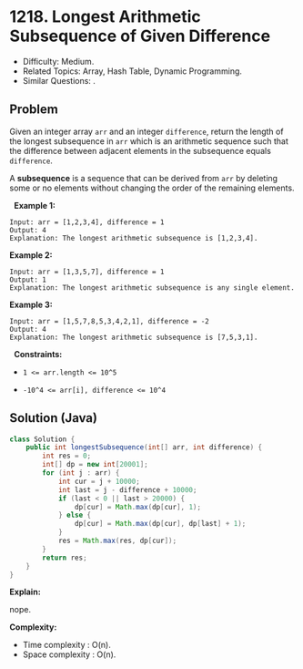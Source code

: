 # 1218. Longest Arithmetic Subsequence of Given Difference

- Difficulty: Medium.
- Related Topics: Array, Hash Table, Dynamic Programming.
- Similar Questions: .

## Problem

Given an integer array ```arr``` and an integer ```difference```, return the length of the longest subsequence in ```arr``` which is an arithmetic sequence such that the difference between adjacent elements in the subsequence equals ```difference```.

A **subsequence** is a sequence that can be derived from ```arr``` by deleting some or no elements without changing the order of the remaining elements.

 
**Example 1:**

```
Input: arr = [1,2,3,4], difference = 1
Output: 4
Explanation: The longest arithmetic subsequence is [1,2,3,4].
```

**Example 2:**

```
Input: arr = [1,3,5,7], difference = 1
Output: 1
Explanation: The longest arithmetic subsequence is any single element.
```

**Example 3:**

```
Input: arr = [1,5,7,8,5,3,4,2,1], difference = -2
Output: 4
Explanation: The longest arithmetic subsequence is [7,5,3,1].
```

 
**Constraints:**


	
- ```1 <= arr.length <= 10^5```
	
- ```-10^4 <= arr[i], difference <= 10^4```



## Solution (Java)

```java
class Solution {
    public int longestSubsequence(int[] arr, int difference) {
        int res = 0;
        int[] dp = new int[20001];
        for (int j : arr) {
            int cur = j + 10000;
            int last = j - difference + 10000;
            if (last < 0 || last > 20000) {
                dp[cur] = Math.max(dp[cur], 1);
            } else {
                dp[cur] = Math.max(dp[cur], dp[last] + 1);
            }
            res = Math.max(res, dp[cur]);
        }
        return res;
    }
}
```

**Explain:**

nope.

**Complexity:**

* Time complexity : O(n).
* Space complexity : O(n).
